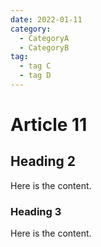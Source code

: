 ```yaml
---
date: 2022-01-11
category:
  - CategoryA
  - CategoryB
tag:
  - tag C
  - tag D
---
```


# Article 11

## Heading 2

Here is the content.

### Heading 3

Here is the content.

